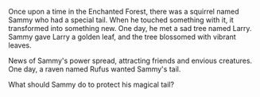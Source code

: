 Once upon a time in the Enchanted Forest, there was a squirrel named Sammy who had a special tail. When he touched something with it, it transformed into something new. One day, he met a sad tree named Larry. Sammy gave Larry a golden leaf, and the tree blossomed with vibrant leaves.

News of Sammy's power spread, attracting friends and envious creatures. One day, a raven named Rufus wanted Sammy's tail.

What should Sammy do to protect his magical tail? 



